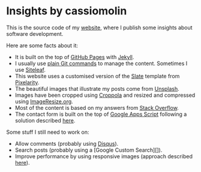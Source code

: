 # Insights by cassiomolin

This is the source code of my [website][cassiomolin], where I publish some insights about software development.

Here are some facts about it:

- It is built on the top of [GitHub Pages][github-pages] with [Jekyll][jekyll].
- I usually use [plain Git commands][git-cheat-sheet] to manage the content. Sometimes I use [Siteleaf][siteleaf].
- This website uses a customised version of the [Slate][slate] template from [Pixelarity][pixelarity].
- The beautiful images that illustrate my posts come from [Unsplash][unsplash].
- Images have been cropped using [Croppola][croppola] and resized and compressed using [ImageResize.org][imageresize-org].
- Most of the content is based on my answers from [Stack Overflow][stack-overflow].
- The contact form is built on the top of [Google Apps Script][google-apps-script] following a solution described [here][form-instructions].

Some stuff I still need to work on:

 - Allow comments (probably using [Disqus][disqus]).
 - Search posts (probably using a [Google Custom Search][]).
 - Improve performance by using responsive images (approach described [here][responsive-images-approach]).


  [cassiomolin]: http://cassiomolin.com
  [unsplash]: https://unsplash.com/
  [github-pages]: https://pages.github.com/
  [jekyll]: https://jekyllrb.com/
  [pixelarity]: https://pixelarity.com/
  [slate]: https://pixelarity.com/slate
  [stack-overflow]: https://stackoverflow.com/u/1426227
  [google-apps-script]: https://developers.google.com/apps-script/
  [form-instructions]: https://github.com/dwyl/html-form-send-email-via-google-script-without-server
  [croppola]: https://croppola.com/
  [imageresize-org]: https://imageresize.org/
  [git-cheat-sheet]: https://services.github.com/on-demand/downloads/github-git-cheat-sheet.pdf
  [siteleaf]: https://www.siteleaf.com/
  [disqus]: https://disqus.com/
  [responsive-images-approach]: https://css-tricks.com/responsive-images-youre-just-changing-resolutions-use-srcset/
  [google-custom-search]: https://developers.google.com/custom-search/